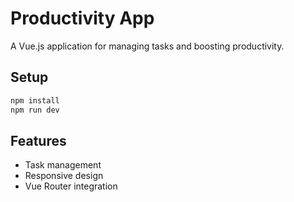 # Productivity App

A Vue.js application for managing tasks and boosting productivity.

## Setup

```bash
npm install
npm run dev
```

## Features

- Task management
- Responsive design
- Vue Router integration
